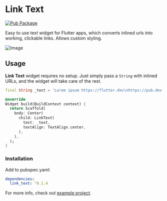 # Link Text

[![Pub Package](https://img.shields.io/pub/v/link_text.svg?style=flat-square)](https://pub.dartlang.org/packages/link_text)

Easy to use text widget for Flutter apps, which converts inlined urls into working, clickable links. Allows custom styling.

![Image](https://raw.githubusercontent.com/aleksanderwozniak/link_text/assets/link_text_demo.png)

## Usage

**Link Text** widget requires no setup. Just simply pass a `String` with inlined URLs, and the widget will take care of the rest.

```dart
final String _text = 'Lorem ipsum https://flutter.dev\nhttps://pub.dev';

@override
Widget build(BuildContext context) {
  return Scaffold(
    body: Center(
      child: LinkText(
        text: _text,
        textAlign: TextAlign.center,
      ),
    ),
  );
}
```

### Installation

Add to pubspec.yaml:

```yaml
dependencies:
  link_text: ^0.1.4
```
For more info, check out [example project](https://github.com/aleksanderwozniak/link_text/tree/master/example).
